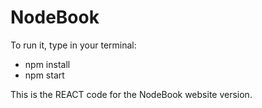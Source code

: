 # NodeBook
To run it, type in your terminal:
- npm install
- npm start

This is the REACT code for the NodeBook website version.
